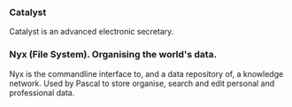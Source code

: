 ### Catalyst

Catalyst is an advanced electronic secretary.

### Nyx (File System). Organising the world's data.

Nyx is the commandline interface to, and a data repository of, a knowledge network. Used by Pascal to store organise, search and edit personal and professional data.
